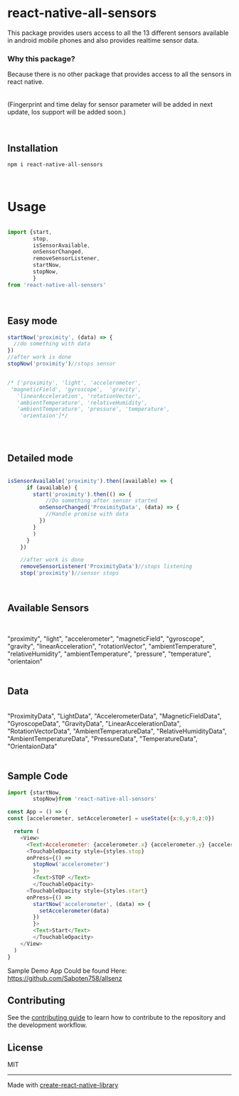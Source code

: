 # react-native-all-sensors

This package provides users access to all the 13 different sensors available in android mobile phones and also provides realtime sensor data. 
<br>
### Why this package? 
Because there is no other package that provides access to all the sensors in react native.
<br>
<br>
<br>
(Fingerprint and time delay for sensor parameter will be added in next update,
Ios support will be added soon.)

<br>

## Installation

```sh
npm i react-native-all-sensors
```
<br>

# Usage

```js

import {start,
        stop,
        isSensorAvailable,
        onSensorChanged,
        removeSensorListener,
        startNow,
        stopNow,
        } 
from 'react-native-all-sensors'

```
<br>


## Easy mode
```js
startNow('proximity', (data) => {
  //do something with data
})
//after work is done
stopNow('proximity')//stops sensor


/* ['proximity', 'light', 'accelerometer',
 'magneticField', 'gyroscope',  'gravity',
   'linearAcceleration', 'rotationVector', 
   'ambientTemperature', 'relativeHumidity', 
   'ambientTemperature', 'pressure', 'temperature',
    'orientaion']*/
    
```
<br>

## Detailed mode

```js

isSensorAvailable('proximity').then((available) => {
      if (available) {
        start('proximity').then(() => {
            //Do something after sensor started
          onSensorChanged('ProximityData', (data) => {
            //Handle promise with data
          })
        }
        )
      }
    })

    //after work is done 
    removeSensorListener('ProximityData')//stops listening
    stop('proximity')//sensor stops




```
## Available Sensors
<br>

"proximity",
 "light",
  "accelerometer",
   "magneticField",
    "gyroscope",
     "gravity",
      "linearAcceleration",
       "rotationVector",
        "ambientTemperature",
         "relativeHumidity",
          "ambientTemperature",
           "pressure",
            "temperature",
             "orientaion"
             <br>
            <br>
## Data
<br>
"ProximityData",
 "LightData",
  "AccelerometerData",
   "MagneticFieldData",
    "GyroscopeData",
     "GravityData",
      "LinearAccelerationData",
       "RotationVectorData",
        "AmbientTemperatureData",
         "RelativeHumidityData",
          "AmbientTemperatureData",
           "PressureData",
            "TemperatureData",
             "OrientaionData"
             <br>
                <br>
             
## Sample Code

```js
import {startNow,
        stopNow}from 'react-native-all-sensors'

const App = () => {
const [accelerometer, setAccelerometer] = useState({x:0,y:0,z:0})

  return (
    <View>
      <Text>Accelerometer: {accelerometer.x} {accelerometer.y} {accelerometer.z}</Text>
      <TouchableOpacity style={styles.stop} 
      onPress={() =>
        stopNow('accelerometer')
        }>
        <Text>STOP </Text>
        </TouchableOpacity>
      <TouchableOpacity style={styles.start} 
      onPress={() =>
        startNow('accelerometer', (data) => {
          setAccelerometer(data)
        })
        }>
        <Text>Start</Text>
        </TouchableOpacity>
    </View>
  )
}
```
Sample Demo App Could be found Here:
https://github.com/Saboten758/allsenz
## Contributing

See the [contributing guide](CONTRIBUTING.md) to learn how to contribute to the repository and the development workflow.

## License

MIT

---

Made with [create-react-native-library](https://github.com/callstack/react-native-builder-bob)
